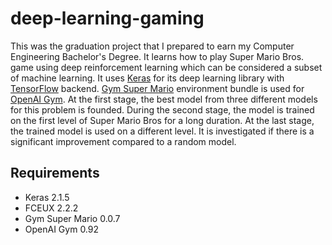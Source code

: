 # deep-learning-gaming
This was the graduation project that I prepared to earn my Computer Engineering Bachelor's Degree. It learns how to play Super Mario Bros. game using deep reinforcement learning which can be considered a subset of machine learning. It uses [Keras](https://github.com/keras-team/keras) for its deep learning library with [TensorFlow](https://github.com/tensorflow/tensorflow) backend. [Gym Super Mario](https://github.com/ppaquette/gym-super-mario) environment bundle is used for [OpenAI Gym](https://github.com/openai/gym).
At the first stage, the best model from three different models for this problem is founded. During the second stage, the model is trained on the first level of Super Mario Bros for a long duration. At the last stage, the trained model is used on a different level. It is investigated if there is a significant improvement compared to a random model.

## Requirements
* Keras 2.1.5
* FCEUX 2.2.2 
* Gym Super Mario 0.0.7
* OpenAI Gym 0.92
